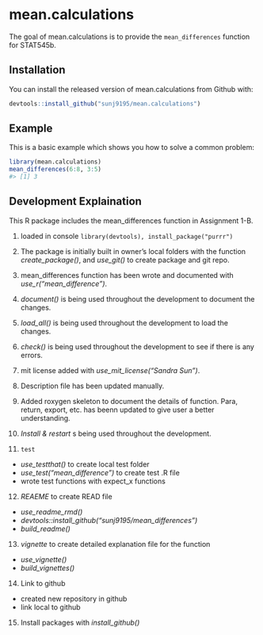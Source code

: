 
<!-- README.md is generated from README.Rmd. Please edit that file -->

# mean.calculations

<!-- badges: start -->

<!-- badges: end -->

The goal of mean.calculations is to provide the `mean_differences`
function for STAT545b.

## Installation

You can install the released version of mean.calculations from Github
with:

``` r
devtools::install_github("sunj9195/mean.calculations")
```

## Example

This is a basic example which shows you how to solve a common problem:

``` r
library(mean.calculations)
mean_differences(6:8, 3:5)
#> [1] 3
```

## Development Explaination

This R package includes the mean\_differences function in Assignment
1-B.

1.  loaded in console `library(devtools), install_package("purrr")`

2.  The package is initially built in owner’s local folders with the
    function *create\_package()*, and *use\_git()* to create package and
    git repo.

3.  mean\_differences function has been wrote and documented with
    *use\_r(“mean\_difference”)*.

4.  *document()* is being used throughout the development to document
    the changes.

5.  *load\_all()* is being used throughout the development to load the
    changes.

6.  *check()* is being used throughout the development to see if there
    is any errors.

7.  mit license added with *use\_mit\_license(“Sandra Sun”)*.

8.  Description file has been updated manually.

9.  Added roxygen skeleton to document the details of function. Para,
    return, export, etc. has beenn updated to give user a better
    understanding.

10. *Install & restart* s being used throughout the development.

11. `test`

<!-- end list -->

  - *use\_testthat()* to create local test folder
  - *use\_test(“mean\_difference”)* to create test .R file
  - wrote test functions with expect\_x functions

<!-- end list -->

12. *REAEME* to create READ file

<!-- end list -->

  - *use\_readme\_rmd()*
  - *devtools::install\_github(“sunj9195/mean\_differences”)*
  - *build\_readme()*

<!-- end list -->

13. *vignette* to create detailed explanation file for the function

<!-- end list -->

  - *use\_vignette()*
  - *build\_vignettes()*

<!-- end list -->

14. Link to github

<!-- end list -->

  - created new repository in github
  - link local to github

<!-- end list -->

15. Install packages with *install\_github()*
